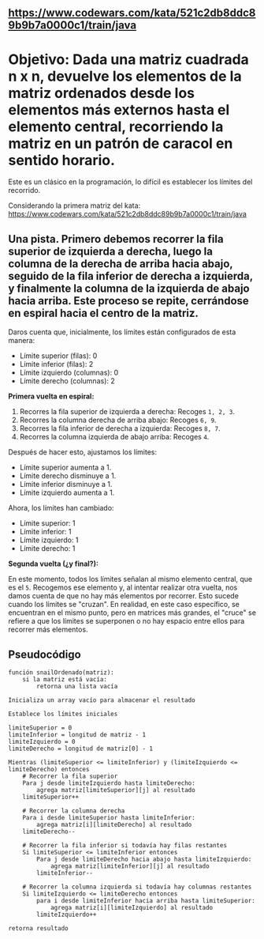 ## https://www.codewars.com/kata/521c2db8ddc89b9b7a0000c1/train/java 

# Objetivo: Dada una matriz cuadrada n x n, devuelve los elementos de la matriz ordenados desde los elementos más externos hasta el elemento central, recorriendo la matriz en un patrón de caracol en sentido horario.

Este es un clásico en la programación, lo difícil es establecer los límites del recorrido.

Considerando la primera matriz del kata: https://www.codewars.com/kata/521c2db8ddc89b9b7a0000c1/train/java

## Una pista. Primero debemos recorrer la fila superior de izquierda a derecha, luego la columna de la derecha de arriba hacia abajo, seguido de la fila inferior de derecha a izquierda, y finalmente la columna de la izquierda de abajo hacia arriba. Este proceso se repite, cerrándose en espiral hacia el centro de la matriz.

Daros cuenta que, inicialmente, los límites están configurados de esta manera:

- Límite superior (filas): 0
- Límite inferior (filas): 2
- Límite izquierdo (columnas): 0
- Límite derecho (columnas): 2

**Primera vuelta en espiral:**

1. Recorres la fila superior de izquierda a derecha: Recoges `1, 2, 3`.
2. Recorres la columna derecha de arriba abajo: Recoges `6, 9`.
3. Recorres la fila inferior de derecha a izquierda: Recoges `8, 7`.
4. Recorres la columna izquierda de abajo arriba: Recoges `4`.

Después de hacer esto, ajustamos los límites:

- Límite superior aumenta a 1.
- Límite derecho disminuye a 1.
- Límite inferior disminuye a 1.
- Límite izquierdo aumenta a 1.

Ahora, los límites han cambiado:

- Límite superior: 1
- Límite inferior: 1
- Límite izquierdo: 1
- Límite derecho: 1

**Segunda vuelta (¿y final?):**

En este momento, todos los límites señalan al mismo elemento central, que es el `5`. Recogemos ese elemento y, al intentar realizar otra vuelta, nos damos cuenta de que no hay más elementos por recorrer. Esto sucede cuando los límites se "cruzan". En realidad, en este caso específico, se encuentran en el mismo punto, pero en matrices más grandes, el "cruce" se refiere a que los límites se superponen o no hay espacio entre ellos para recorrer más elementos.

## Pseudocódigo

    función snailOrdenado(matriz):
        si la matriz está vacía:
            retorna una lista vacía

    Inicializa un array vacío para almacenar el resultado

    Establece los límites iniciales
    
    limiteSuperior = 0
    limiteInferior = longitud de matriz - 1
    limiteIzquierdo = 0
    limiteDerecho = longitud de matriz[0] - 1

    Mientras (limiteSuperior <= limiteInferior) y (limiteIzquierdo <= limiteDerecho) entonces
        # Recorrer la fila superior
        Para j desde limiteIzquierdo hasta limiteDerecho:
            agrega matriz[limiteSuperior][j] al resultado
        limiteSuperior++

        # Recorrer la columna derecha
        Para i desde limiteSuperior hasta limiteInferior:
            agrega matriz[i][limiteDerecho] al resultado
        limiteDerecho--

        # Recorrer la fila inferior si todavía hay filas restantes
        Si limiteSuperior <= limiteInferior entonces
            Para j desde limiteDerecho hacia abajo hasta limiteIzquierdo:
                agrega matriz[limiteInferior][j] al resultado
            limiteInferior--

        # Recorrer la columna izquierda si todavía hay columnas restantes
        Si limiteIzquierdo <= limiteDerecho entonces
            para i desde limiteInferior hacia arriba hasta limiteSuperior:
                agrega matriz[i][limiteIzquierdo] al resultado
            limiteIzquierdo++

    retorna resultado

